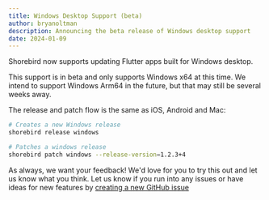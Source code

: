 ```yaml
---
title: Windows Desktop Support (beta)
author: bryanoltman
description: Announcing the beta release of Windows desktop support
date: 2024-01-09
---
```


Shorebird now supports updating Flutter apps built for Windows desktop.

This support is in beta and only supports Windows x64 at this time.
We intend to support Windows Arm64 in the future, but that may still be several
weeks away.

The release and patch flow is the same as iOS, Android and Mac:

```sh
# Creates a new Windows release
shorebird release windows
```

```sh
# Patches a windows release
shorebird patch windows --release-version=1.2.3+4
```

As always, we want your feedback! We'd love for you to try this out and let us
know what you think. Let us know if you run into any issues or have ideas for
new features by [creating a new GitHub
issue](https://github.com/shorebirdtech/shorebird/issues/new/choose)
